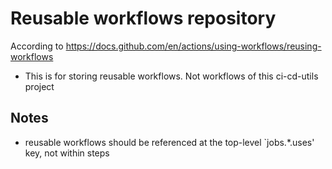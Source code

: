 # Reusable workflows repository
According to https://docs.github.com/en/actions/using-workflows/reusing-workflows
- This is for storing reusable workflows. Not workflows of this ci-cd-utils project

## Notes
- reusable workflows should be referenced at the top-level `jobs.*.uses' key, not within steps


